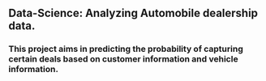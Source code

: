<html>
<body>
<h2>Data-Science: Analyzing Automobile dealership data. </h2>
<h3>This project aims in predicting the probability of capturing certain deals based on customer information and vehicle information. <br>


</h3>
</body>
</html>
